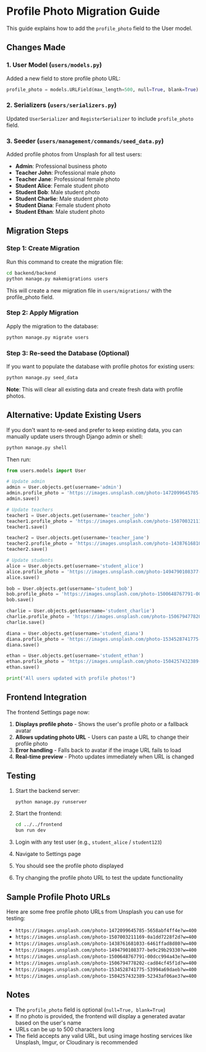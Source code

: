# Profile Photo Migration Guide

This guide explains how to add the `profile_photo` field to the User model.

## Changes Made

### 1. User Model (`users/models.py`)
Added a new field to store profile photo URL:
```python
profile_photo = models.URLField(max_length=500, null=True, blank=True)
```

### 2. Serializers (`users/serializers.py`)
Updated `UserSerializer` and `RegisterSerializer` to include `profile_photo` field.

### 3. Seeder (`users/management/commands/seed_data.py`)
Added profile photos from Unsplash for all test users:

- **Admin**: Professional business photo
- **Teacher John**: Professional male photo
- **Teacher Jane**: Professional female photo
- **Student Alice**: Female student photo
- **Student Bob**: Male student photo
- **Student Charlie**: Male student photo
- **Student Diana**: Female student photo
- **Student Ethan**: Male student photo

## Migration Steps

### Step 1: Create Migration

Run this command to create the migration file:

```bash
cd backend/backend
python manage.py makemigrations users
```

This will create a new migration file in `users/migrations/` with the profile_photo field.

### Step 2: Apply Migration

Apply the migration to the database:

```bash
python manage.py migrate users
```

### Step 3: Re-seed the Database (Optional)

If you want to populate the database with profile photos for existing users:

```bash
python manage.py seed_data
```

**Note**: This will clear all existing data and create fresh data with profile photos.

## Alternative: Update Existing Users

If you don't want to re-seed and prefer to keep existing data, you can manually update users through Django admin or shell:

```bash
python manage.py shell
```

Then run:

```python
from users.models import User

# Update admin
admin = User.objects.get(username='admin')
admin.profile_photo = 'https://images.unsplash.com/photo-1472099645785-5658abf4ff4e?w=400'
admin.save()

# Update teachers
teacher1 = User.objects.get(username='teacher_john')
teacher1.profile_photo = 'https://images.unsplash.com/photo-1507003211169-0a1dd7228f2d?w=400'
teacher1.save()

teacher2 = User.objects.get(username='teacher_jane')
teacher2.profile_photo = 'https://images.unsplash.com/photo-1438761681033-6461ffad8d80?w=400'
teacher2.save()

# Update students
alice = User.objects.get(username='student_alice')
alice.profile_photo = 'https://images.unsplash.com/photo-1494790108377-be9c29b29330?w=400'
alice.save()

bob = User.objects.get(username='student_bob')
bob.profile_photo = 'https://images.unsplash.com/photo-1500648767791-00dcc994a43e?w=400'
bob.save()

charlie = User.objects.get(username='student_charlie')
charlie.profile_photo = 'https://images.unsplash.com/photo-1506794778202-cad84cf45f1d?w=400'
charlie.save()

diana = User.objects.get(username='student_diana')
diana.profile_photo = 'https://images.unsplash.com/photo-1534528741775-53994a69daeb?w=400'
diana.save()

ethan = User.objects.get(username='student_ethan')
ethan.profile_photo = 'https://images.unsplash.com/photo-1504257432389-52343af06ae3?w=400'
ethan.save()

print("All users updated with profile photos!")
```

## Frontend Integration

The frontend Settings page now:

1. **Displays profile photo** - Shows the user's profile photo or a fallback avatar
2. **Allows updating photo URL** - Users can paste a URL to change their profile photo
3. **Error handling** - Falls back to avatar if the image URL fails to load
4. **Real-time preview** - Photo updates immediately when URL is changed

## Testing

1. Start the backend server:
   ```bash
   python manage.py runserver
   ```

2. Start the frontend:
   ```bash
   cd ../../frontend
   bun run dev
   ```

3. Login with any test user (e.g., `student_alice` / `student123`)

4. Navigate to Settings page

5. You should see the profile photo displayed

6. Try changing the profile photo URL to test the update functionality

## Sample Profile Photo URLs

Here are some free profile photo URLs from Unsplash you can use for testing:

- `https://images.unsplash.com/photo-1472099645785-5658abf4ff4e?w=400`
- `https://images.unsplash.com/photo-1507003211169-0a1dd7228f2d?w=400`
- `https://images.unsplash.com/photo-1438761681033-6461ffad8d80?w=400`
- `https://images.unsplash.com/photo-1494790108377-be9c29b29330?w=400`
- `https://images.unsplash.com/photo-1500648767791-00dcc994a43e?w=400`
- `https://images.unsplash.com/photo-1506794778202-cad84cf45f1d?w=400`
- `https://images.unsplash.com/photo-1534528741775-53994a69daeb?w=400`
- `https://images.unsplash.com/photo-1504257432389-52343af06ae3?w=400`

## Notes

- The `profile_photo` field is optional (`null=True, blank=True`)
- If no photo is provided, the frontend will display a generated avatar based on the user's name
- URLs can be up to 500 characters long
- The field accepts any valid URL, but using image hosting services like Unsplash, Imgur, or Cloudinary is recommended
